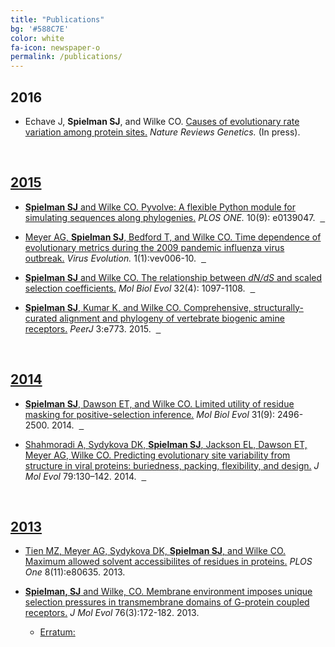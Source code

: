 ```yaml
---
title: "Publications"
bg: '#588C7E'
color: white
fa-icon: newspaper-o
permalink: /publications/
---
```


## 2016

+ Echave J, **Spielman SJ**, and Wilke CO. [Causes of evolutionary rate variation among protein sites.](http://dx.doi.org/10.1038/nrg.2015.18) *Nature Reviews Genetics.* (In press).
&nbsp;<a href="/files/EchaveSpielmanWilke2016_NRG.pdf" class="info-link"><span class="fa fa-file-pdf-o">


<br>

## 2015

+ **Spielman SJ** and Wilke CO. [Pyvolve: A flexible Python module for simulating sequences along phylogenies.](http://journals.plos.org/plosone/article?id=10.1371/journal.pone.0139047) *PLOS ONE.* 10(9): e0139047. 
&nbsp;<a href="https://github.com/sjspielman/pyvolve" class="info-link"><span class="fa fa-github"> 
&nbsp;<a href="/files/SpielmanWilke2015_PLoSONE.pdf" class="info-link"><span class="fa fa-file-pdf-o">

+ Meyer AG, **Spielman SJ**,  Bedford T, and Wilke CO. [Time dependence of evolutionary metrics
during the 2009 pandemic influenza virus outbreak.](http://ve.oxfordjournals.org/content/1/1/vev006)  *Virus Evolution.* 1(1):vev006-10.
&nbsp;<a href="https://github.com/wilkelab/influenza_pH1N1_timecourse" class="info-link"><span class="fa fa-github">
&nbsp;<a href="/files/Meyeretal2015_VE.pdf" class="info-link"><span class="fa fa-file-pdf-o">


+ **Spielman SJ** and Wilke CO. [The relationship between *dN/dS* and scaled selection coefficients.](http://mbe.oxfordjournals.org/content/32/4/1097) *Mol Biol Evol* 32(4): 1097-1108.
&nbsp;<a href="http://github.com/clauswilke/Omega_Mutsel" class="info-link"><span class="fa fa-github">
&nbsp;<a href="/files/SpielmanWilke2015_MBE.pdf" class="info-link"><span class="fa fa-file-pdf-o">


+ **Spielman SJ**, Kumar K, and Wilke CO. [Comprehensive, structurally-curated alignment and phylogeny of vertebrate biogenic amine receptors.](http://dx.doi.org/10.7717/peerj.773) *PeerJ* 3:e773. 2015.
&nbsp;<a href="http://github.com/sjspielman/amine_receptors" class="info-link"><span class="fa fa-github">
&nbsp;<a href="/files/SpielmanKumarWilke2015_PeerJ.pdf" class="info-link"><span class="fa fa-file-pdf-o">

<br>

## 2014


+ **Spielman SJ**, Dawson ET, and Wilke CO. [Limited utility of residue masking for positive-selection inference.](http://mbe.oxfordjournals.org/content/31/9/2496.long) *Mol Biol Evol* 31(9): 2496-2500. 2014.
&nbsp;<a href="http://github.com/sjspielman/alignment_filtering" class="info-link"><span class="fa fa-github">
&nbsp;<a href="/files/SpielmanDawsonWilke2014_MBE.pdf" class="info-link"><span class="fa fa-file-pdf-o">


+ Shahmoradi A, Sydykova DK, **Spielman SJ**, Jackson EL, Dawson ET, Meyer AG, Wilke CO. [Predicting evolutionary site variability from structure in viral proteins: buriedness, packing, flexibility, and design.](http://dx.doi.org/10.1007/s00239-014-9644-x) *J Mol Evol* 79:130–142. 2014.
&nbsp;<a href="https://github.com/clauswilke/structural_prediction_of_ER" class="info-link"><span class="fa fa-github">
&nbsp;<a href="/files/Shahmoradietal2014_JME.pdf" class="info-link"><span class="fa fa-file-pdf-o">

<br>

## 2013

+ Tien MZ, Meyer AG, Sydykova DK, **Spielman SJ**, and Wilke CO. [Maximum allowed solvent accessibilites of residues in proteins.](http://journals.plos.org/plosone/article?id=10.1371/journal.pone.0080635) *PLOS One* 8(11):e80635. 2013. 
&nbsp;<a href="/files/Tienetal2013_PLoSONE.pdf" class="info-link"><span class="fa fa-file-pdf-o">


+ **Spielman, SJ** and Wilke, CO. [Membrane environment imposes unique selection pressures in transmembrane domains of G-protein coupled receptors.](http://link.springer.com/article/10.1007%2Fs00239-012-9538-8) *J Mol Evol* 76(3):172-182. 2013.
&nbsp;<a href="/files/SpielmanWilke2013_JME.pdf" class="info-link"><span class="fa fa-file-pdf-o">
  + Erratum: <a href="/files/SpielmanWilke2013_JME_erratum.pdf" class="info-link"><span class="fa fa-file-pdf-o">
